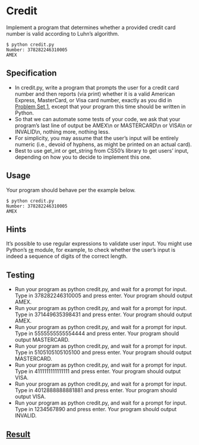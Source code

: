# Credit

Implement a program that determines whether a provided credit card number is valid according to Luhn’s algorithm.
```
$ python credit.py
Number: 378282246310005
AMEX
```

## Specification

- In credit.py, write a program that prompts the user for a credit card number and then reports (via print) whether it is a valid American Express, MasterCard, or Visa card number, exactly as you did in [Problem Set 1](https://cs50.harvard.edu/x/2023/psets/1/), except that your program this time should be written in Python.
- So that we can automate some tests of your code, we ask that your program’s last line of output be AMEX\n or MASTERCARD\n or VISA\n or INVALID\n, nothing more, nothing less.
- For simplicity, you may assume that the user’s input will be entirely numeric (i.e., devoid of hyphens, as might be printed on an actual card).
- Best to use get_int or get_string from CS50’s library to get users’ input, depending on how you to decide to implement this one.


## Usage

Your program should behave per the example below.
```
$ python credit.py
Number: 378282246310005
AMEX
```


## Hints

It’s possible to use regular expressions to validate user input. You might use Python’s [re](https://docs.python.org/3/library/re.html) module, for example, to check whether the user’s input is indeed a sequence of digits of the correct length.


## Testing

- Run your program as python credit.py, and wait for a prompt for input. Type in 378282246310005 and press enter. Your program should output AMEX.
- Run your program as python credit.py, and wait for a prompt for input. Type in 371449635398431 and press enter. Your program should output AMEX.
- Run your program as python credit.py, and wait for a prompt for input. Type in 5555555555554444 and press enter. Your program should output MASTERCARD.
- Run your program as python credit.py, and wait for a prompt for input. Type in 5105105105105100 and press enter. Your program should output MASTERCARD.
- Run your program as python credit.py, and wait for a prompt for input. Type in 4111111111111111 and press enter. Your program should output VISA.
- Run your program as python credit.py, and wait for a prompt for input. Type in 4012888888881881 and press enter. Your program should output VISA.
- Run your program as python credit.py, and wait for a prompt for input. Type in 1234567890 and press enter. Your program should output INVALID.


## [Result](https://submit.cs50.io/check50/681224e9480c3f23094b45e22681a1323722944c)